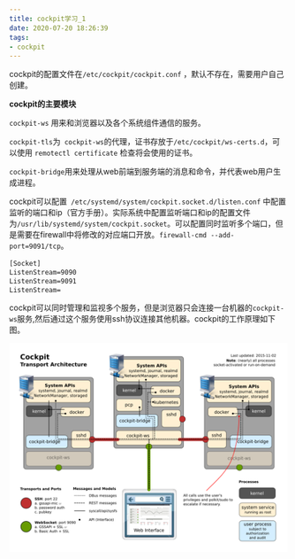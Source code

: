 ```yaml
---
title: cockpit学习_1
date: 2020-07-20 18:26:39
tags:
- cockpit
---
```


cockpit的配置文件在`/etc/cockpit/cockpit.conf` ，默认不存在，需要用户自己创建。

**cockpit的主要模块**

`cockpit-ws` 用来和浏览器以及各个系统组件通信的服务。

`cockpit-tls`为` cockpit-ws`的代理，证书存放于`/etc/cockpit/ws-certs.d`，可以使用 `remotectl certificate` 检查将会使用的证书。

`cockpit-bridge`用来处理从web前端到服务端的消息和命令，并代表web用户生成进程。

cockpit可以配置` /etc/systemd/system/cockpit.socket.d/listen.conf` 中配置监听的端口和ip（官方手册）。实际系统中配置监听端口和ip的配置文件为`/usr/lib/systemd/system/cockpit.socket`。可以配置同时监听多个端口，但是需要在firewall中将修改的对应端口开放。`firewall-cmd --add-port=9091/tcp`。

```
[Socket]
ListenStream=9090
ListenStream=9091
ListenStream=
```

cockpit可以同时管理和监视多个服务，但是浏览器只会连接一台机器的`cockpit-ws`服务,然后通过这个服务使用ssh协议连接其他机器。cockpit的工作原理如下图。

![avatar](https://raw.githubusercontent.com/cockpit-project/cockpit/master/doc/cockpit-transport.png)

